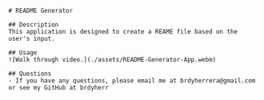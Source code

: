 
    # README Generator

    ## Description
    This application is designed to create a REAME file based on the user's input.

    ## Usage
    ![Walk through video.](./assets/README-Generator-App.webm)

    ## Questions
    - If you have any questions, please email me at brdyherrera@gmail.com or see my GitHub at brdyherr